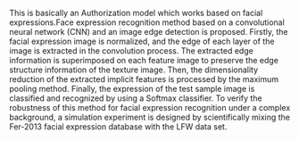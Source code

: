 This is basically an Authorization model which works based on facial expressions.Face expression recognition method based on a convolutional neural network
(CNN) and an image edge detection is proposed. Firstly, the facial expression image is normalized, and the edge of each layer of the image is extracted in the convolution process. The extracted edge information is superimposed on each feature image to preserve the edge structure information of the texture image. Then, the dimensionality reduction of the extracted implicit features is processed by the maximum pooling method. Finally, the expression of the test sample image is classified and recognized by using a Softmax classifier. To verify the robustness of this method for facial expression recognition under a complex background, a simulation experiment is designed by scientifically mixing the Fer-2013 facial expression database with the LFW data set.
